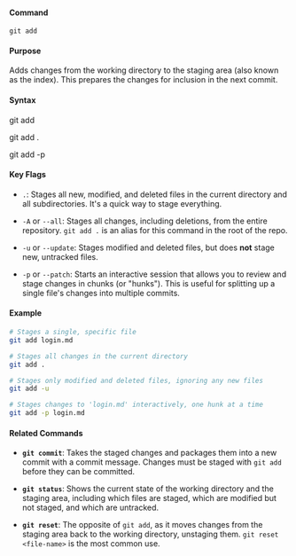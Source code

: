 #### **Command**

`git add`

#### **Purpose**

Adds changes from the working directory to the staging area (also known as the index). This prepares the changes for inclusion in the next commit.

#### **Syntax**

git add <file-name>

git add .

git add -p

#### **Key Flags**

- `.`: Stages all new, modified, and deleted files in the current directory and all subdirectories. It's a quick way to stage everything.
    
- `-A` or `--all`: Stages all changes, including deletions, from the entire repository. `git add .` is an alias for this command in the root of the repo.
    
- `-u` or `--update`: Stages modified and deleted files, but does **not** stage new, untracked files.
    
- `-p` or `--patch`: Starts an interactive session that allows you to review and stage changes in chunks (or "hunks"). This is useful for splitting up a single file's changes into multiple commits.
    

#### **Example**

```bash
# Stages a single, specific file
git add login.md

# Stages all changes in the current directory
git add .

# Stages only modified and deleted files, ignoring any new files
git add -u

# Stages changes to 'login.md' interactively, one hunk at a time
git add -p login.md
```

#### **Related Commands**

- **`git commit`**: Takes the staged changes and packages them into a new commit with a commit message. Changes must be staged with `git add` before they can be committed.
    
- **`git status`**: Shows the current state of the working directory and the staging area, including which files are staged, which are modified but not staged, and which are untracked.
    
- **`git reset`**: The opposite of `git add`, as it moves changes from the staging area back to the working directory, unstaging them. `git reset <file-name>` is the most common use.